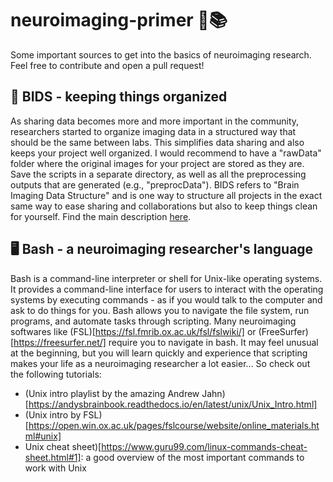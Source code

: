 # neuroimaging-primer 🧠📚

Some important sources to get into the basics of neuroimaging research. Feel free to contribute and open a pull request! 

## 📐 BIDS - keeping things organized
As sharing data becomes more and more important in the community, researchers started to organize imaging data in a structured way that should be the same between labs. This simplifies data sharing and also keeps your project well organized. I would recommend to have a "rawData" folder where the original images for your project are stored as they are. Save the scripts in a separate directory, as well as all the preprocessing outputs that are generated (e.g., "preprocData"). 
BIDS refers to "Brain Imaging Data Structure" and is one way to structure all projects in the exact same way to ease sharing and collaborations but also to keep things clean for yourself. Find the main description [here](https://bids.neuroimaging.io/). 

## 🖥️ Bash - a neuroimaging researcher's language
Bash is a command-line interpreter or shell for Unix-like operating systems. It provides a command-line interface for users to interact with the operating systems by executing commands - as if you would talk to the computer and ask to do things for you. Bash allows you to navigate the file system, run programs,  and automate tasks through scripting. Many neuroimaging softwares like (FSL)[https://fsl.fmrib.ox.ac.uk/fsl/fslwiki/] or (FreeSurfer)[https://freesurfer.net/] require you to navigate in bash. It may feel unusual at the beginning, but you will learn quickly and experience that scripting makes your life as a neuroimaging researcher a lot easier... So check out the following tutorials:
- (Unix intro playlist by the amazing Andrew Jahn)[https://andysbrainbook.readthedocs.io/en/latest/unix/Unix_Intro.html]
- (Unix intro by FSL) [https://open.win.ox.ac.uk/pages/fslcourse/website/online_materials.html#unix]
- Unix cheat sheet)[https://www.guru99.com/linux-commands-cheat-sheet.html#1]: a good overview of the most important commands to work with Unix

